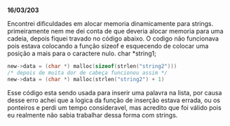 **16/03/203**

Encontrei dificuldades em alocar memoria dinamicamente para strings. 
primeiramente nem me dei conta de que deveria alocar memoria para uma cadeia, depois fiquei travado no código abaixo.
O codigo não funcionava pois estava colocando a função sizeof e esquecendo de colocar uma posição a mais para o caractere nulo.
char *string1;
```c
new->data = (char *) malloc(sizeof(strlen("string2")))
/* depois de muita dor de cabeça funcionou assim */
new->data = (char *) malloc(strlen("string2") + 1)
```
Esse código esta sendo usada para inserir uma palavra na lista, por causa desse erro achei que a logica da função de inserção estava errada, ou os ponteiros e perdi um tempo consideravel, mas acredito que foi válido pois eu realmente não sabia trabalhar dessa forma com strings.